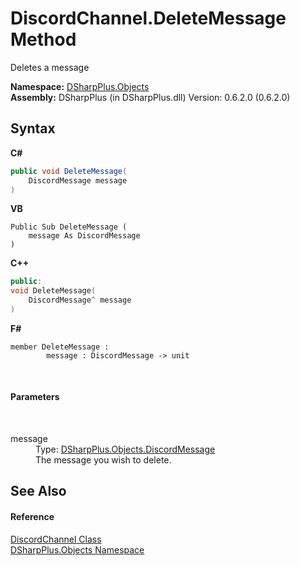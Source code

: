 # DiscordChannel.DeleteMessage Method 
 

Deletes a message

**Namespace:**&nbsp;<a href="b70db947-75ff-488f-5245-350c6ca1e522">DSharpPlus.Objects</a><br />**Assembly:**&nbsp;DSharpPlus (in DSharpPlus.dll) Version: 0.6.2.0 (0.6.2.0)

## Syntax

**C#**<br />
``` C#
public void DeleteMessage(
	DiscordMessage message
)
```

**VB**<br />
``` VB
Public Sub DeleteMessage ( 
	message As DiscordMessage
)
```

**C++**<br />
``` C++
public:
void DeleteMessage(
	DiscordMessage^ message
)
```

**F#**<br />
``` F#
member DeleteMessage : 
        message : DiscordMessage -> unit 

```

<br />

#### Parameters
&nbsp;<dl><dt>message</dt><dd>Type: <a href="624f2cf1-a9bc-96bc-c884-33ba518d0b5d">DSharpPlus.Objects.DiscordMessage</a><br />The message you wish to delete.</dd></dl>

## See Also


#### Reference
<a href="44f2ec35-aa98-9c68-225e-7c35b7ee1739">DiscordChannel Class</a><br /><a href="b70db947-75ff-488f-5245-350c6ca1e522">DSharpPlus.Objects Namespace</a><br />